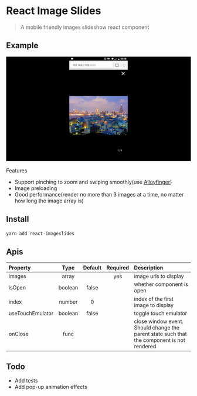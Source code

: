# React Image Slides
> A mobile friendly images slideshow react component
## Example
![demo](demo/demo.gif)

Features
- Support pinching to zoom and swiping smoothly(use [Alloyfinger](https://github.com/AlloyTeam/AlloyFinger))
- Image preloading
- Good performance(render no more than 3 images at a time, no matter how long the image array is)

## Install
`yarn add react-imageslides`

## Apis

Property            | Type   | Default        | Required | Description
:-------------------|:------:|:--------------:|:--------:|:----------------------------------------
images              | array  |                |    yes   | image urls to display
isOpen              | boolean|    false       |          | whether component is open
index               | number |        0       |          | index of the first image to display
useTouchEmulator    | boolean|    false       |          | toggle touch emulator
onClose             | func   |                |          | close window event. Should change the parent state such that the component is not rendered

## Todo

- Add tests
- Add pop-up animation effects
